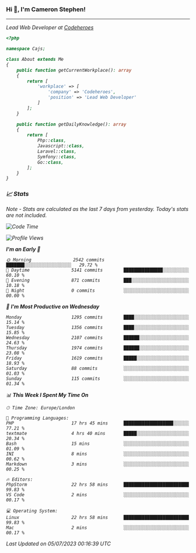 ### Hi 👋, I'm Cameron Stephen!
<hr>
<p><em>Lead Web Developer at <a href="https://codeheroes.co.uk">Codeheroes</a></p>


```php
<?php

namespace Cajs;

class About extends Me
{
    public function getCurrentWorkplace(): array
    {
        return [
            'workplace' => [
                'company' => 'Codeheroes',
                'position' => 'Lead Web Developer'
            ]
        ];
    }

    public function getDailyKnowledge(): array
    {
        return [
            Php::class,
            Javascript::class,
            Laravel::class,
            Symfony::class,
            Go::class,
        ];
    }
}
```

### 📈 Stats
<p><em>Note - Stats are calculated as the last 7 days from yesterday. Today's stats are not included.</em></p>


<!--START_SECTION:waka-->
![Code Time](http://img.shields.io/badge/Code%20Time-3%2C439%20hrs%2014%20mins-blue)

![Profile Views](http://img.shields.io/badge/Profile%20Views-0-blue)

**I'm an Early 🐤** 

```text
🌞 Morning                2542 commits        ███████░░░░░░░░░░░░░░░░░░   29.72 % 
🌆 Daytime                5141 commits        ███████████████░░░░░░░░░░   60.10 % 
🌃 Evening                871 commits         ███░░░░░░░░░░░░░░░░░░░░░░   10.18 % 
🌙 Night                  0 commits           ░░░░░░░░░░░░░░░░░░░░░░░░░   00.00 % 
```
📅 **I'm Most Productive on Wednesday** 

```text
Monday                   1295 commits        ████░░░░░░░░░░░░░░░░░░░░░   15.14 % 
Tuesday                  1356 commits        ████░░░░░░░░░░░░░░░░░░░░░   15.85 % 
Wednesday                2107 commits        ██████░░░░░░░░░░░░░░░░░░░   24.63 % 
Thursday                 1974 commits        ██████░░░░░░░░░░░░░░░░░░░   23.08 % 
Friday                   1619 commits        █████░░░░░░░░░░░░░░░░░░░░   18.93 % 
Saturday                 88 commits          ░░░░░░░░░░░░░░░░░░░░░░░░░   01.03 % 
Sunday                   115 commits         ░░░░░░░░░░░░░░░░░░░░░░░░░   01.34 % 
```


📊 **This Week I Spent My Time On** 

```text
🕑︎ Time Zone: Europe/London

💬 Programming Languages: 
PHP                      17 hrs 45 mins      ███████████████████░░░░░░   77.21 % 
textmate                 4 hrs 40 mins       █████░░░░░░░░░░░░░░░░░░░░   20.34 % 
Bash                     15 mins             ░░░░░░░░░░░░░░░░░░░░░░░░░   01.09 % 
INI                      8 mins              ░░░░░░░░░░░░░░░░░░░░░░░░░   00.62 % 
Markdown                 3 mins              ░░░░░░░░░░░░░░░░░░░░░░░░░   00.25 % 

🔥 Editors: 
PhpStorm                 22 hrs 58 mins      █████████████████████████   99.83 % 
VS Code                  2 mins              ░░░░░░░░░░░░░░░░░░░░░░░░░   00.17 % 

💻 Operating System: 
Linux                    22 hrs 58 mins      █████████████████████████   99.83 % 
Mac                      2 mins              ░░░░░░░░░░░░░░░░░░░░░░░░░   00.17 % 
```


 Last Updated on 05/07/2023 00:16:39 UTC
<!--END_SECTION:waka-->
